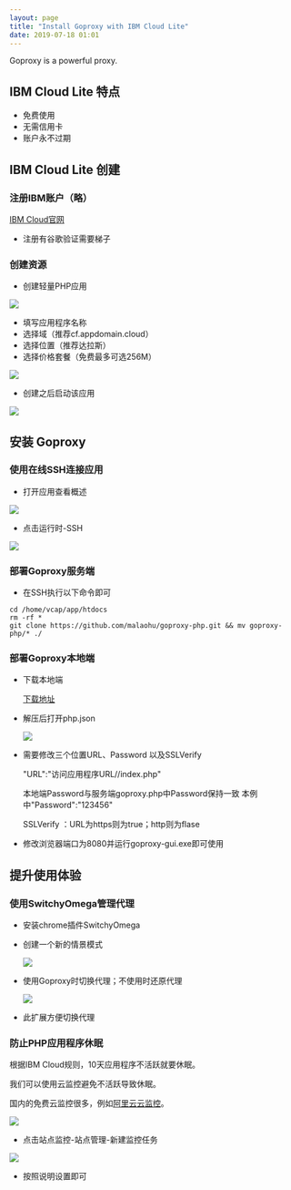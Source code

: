 ```yaml
---
layout: page
title: "Install Goproxy with IBM Cloud Lite"
date: 2019-07-18 01:01
---
```


Goproxy is a powerful proxy.

## IBM Cloud Lite 特点

- 免费使用
- 无需信用卡
- 账户永不过期

## IBM Cloud Lite 创建

### 注册IBM账户（略）

[IBM Cloud官网](https://cloud.ibm.com/)

- 注册有谷歌验证需要梯子

### 创建资源

- 创建轻量PHP应用

![](https://i.loli.net/2019/07/18/5d304c07597c026701.png)



- 填写应用程序名称
- 选择域（推荐cf.appdomain.cloud）
- 选择位置（推荐达拉斯）
- 选择价格套餐（免费最多可选256M）

![](https://i.loli.net/2019/07/18/5d304cd9efc4b73464.png)

- 创建之后启动该应用

![](https://i.loli.net/2019/07/18/5d304e0adf4c124800.png)

## 安装 Goproxy

### 使用在线SSH连接应用

- 打开应用查看概述

![](https://i.loli.net/2019/07/18/5d304f6c869e518546.png)

- 点击运行时-SSH

![](https://i.loli.net/2019/07/18/5d304fce9e92d85479.png)

### 部署Goproxy服务端

- 在SSH执行以下命令即可

```
cd /home/vcap/app/htdocs
rm -rf *
git clone https://github.com/malaohu/goproxy-php.git && mv goproxy-php/* ./
```

### 部署Goproxy本地端

- 下载本地端

  [下载地址](https://pan.black1ce.com/GAE%E7%B1%BB%E4%BB%A3%E7%90%86/Goproxy%2064%E4%BD%8D.7z)

- 解压后打开php.json

  ![](https://i.loli.net/2019/07/18/5d30540907ea457856.png)

- 需要修改三个位置URL、Password 以及SSLVerify

  "URL":"访问应用程序URL//index.php"

  本地端Password与服务端goproxy.php中Password保持一致 本例中"Password":"123456"

  SSLVerify ：URL为https则为true；http则为flase

- 修改浏览器端口为8080并运行goproxy-gui.exe即可使用



## 提升使用体验

### 使用SwitchyOmega管理代理

- 安装chrome插件SwitchyOmega

- 创建一个新的情景模式

  ![](https://i.loli.net/2019/07/18/5d3056f77e8f587733.png)

- 使用Goproxy时切换代理；不使用时还原代理

  ![](https://i.loli.net/2019/07/18/5d30573c88d8e93437.png)

- 此扩展方便切换代理



### 防止PHP应用程序休眠

根据IBM Cloud规则，10天应用程序不活跃就要休眠。

我们可以使用云监控避免不活跃导致休眠。

国内的免费云监控很多，例如[阿里云云监控](https://www.aliyun.com/product/jiankong/)。

![](https://i.loli.net/2019/07/18/5d305917a661467035.png)

- 点击站点监控-站点管理-新建监控任务

![](https://i.loli.net/2019/07/18/5d30598c98e2f46155.png)

- 按照说明设置即可
